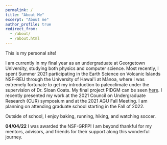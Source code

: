 ```yaml
---
permalink: /
title: "About Me"
excerpt: "About me"
author_profile: true
redirect_from: 
  - /about/
  - /about.html
---
```


This is my personal site!

I am currently in my final year as an undergraduate at Georgetown University, studying both physics and computer science. Most recently, I spent Summer 2021 participating in the Earth Science on Volcanic Islands NSF-REU through the University of Hawai'i at Mānoa, where I was extremely fortunate to get my introduction to paleoclimate under the supervision of Dr. Sloan Coats. My final project PIDGM can be seen [here](https://pidgm.github.io/index.html). I recently presented my work at the 2021 Council on Undergraduate Research (CUR) symposium and at the 2021 AGU Fall Meeting. I am planning on attending graduate school starting in the Fall of 2022.

Outside of school, I enjoy baking, running, hiking, and watching soccer. 

**04/04/22** I was awarded the NSF-GRFP! I am beyond thankful for my mentors, advisors, and friends for their support along this wonderful journey.
